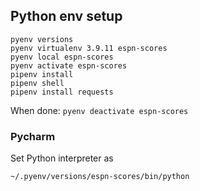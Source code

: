 ## Python env setup
```
pyenv versions
pyenv virtualenv 3.9.11 espn-scores
pyenv local espn-scores
pyenv activate espn-scores
pipenv install
pipenv shell
pipenv install requests
```


When done:
`pyenv deactivate espn-scores`

### Pycharm
Set Python interpreter as
```
~/.pyenv/versions/espn-scores/bin/python
```